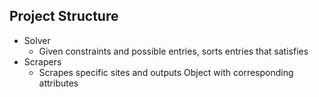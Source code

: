 Project Structure
-
- Solver
    - Given constraints and possible entries, sorts entries that satisfies
- Scrapers
    - Scrapes specific sites and outputs Object with corresponding attributes 